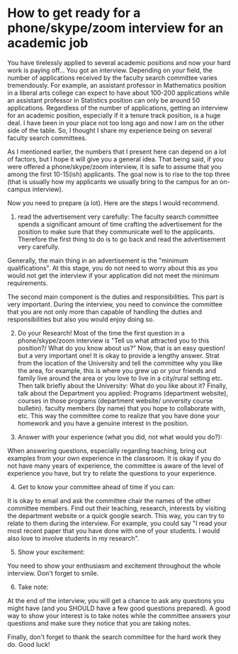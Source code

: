 # How to get ready for a phone/skype/zoom interview for an academic job


You have tirelessly applied to several academic positions and now your hard work is paying off... You got an interview. Depending on your field, the number of applications received by the faculty search committee varies tremendously. For example, an assistant professor in Mathematics position in a liberal arts college can expect to have about 100-200 applications while an assistant professor in Statistics position can only be around 50 applications. Regardless of the number of applications, getting an interview for an academic position, especially if it a tenure track position, is a huge deal. I have been in your place not too long ago and now I am on the other side of the table. So, I thought I share my experience being on several faculty search committees.  


As I mentioned earlier, the numbers that I present here can depend on a lot of factors, but I hope it will give you a general idea. That being said, if you were offered a phone/skype/zoom interview, it is safe to assume that you among the first 10-15(ish) applicants. The goal now is to rise to the top three (that is usually how my applicants we usually bring to the campus for an on-campus interview). 

Now you need to prepare (a lot). Here are the steps I would recommend.

1) read the advertisement very carefully:
The faculty search committee spends a significant amount of time crafting the advertisement for the position to make sure that they communicate well to the applicants. Therefore the first thing to do is to go back and read the advertisement very carefully. 

Generally, the main thing in an advertisement is the "minimum qualifications". At this stage, you do not need to worry about this as you would not get the interview if your application did not meet the minimum requirements. 

The second main component is the duties and responsibilities. This part is very important. During the interview, you need to convince the committee that you are not only more than capable of handling the duties and responsibilities but also you would enjoy doing so.

2) Do your Research!
Most of the time the first question in a phone/skype/zoom interview is "Tell us what attracted you to this position?/ What do you know about us?" Now, that is an easy question! but a very important one! It is okay to provide a lengthy answer. Strat from the location of the University and tell the committee why you like the area, for example, this is where you grew up or your friends and family live around the area or you love to live in a city/rural setting etc. Then talk briefly about the University: What do you like about it?  Finally, talk about the Department you applied: Programs (department website), courses in those programs  (department website/ university course bulletin). faculty members (by name) that you hope to collaborate with, etc. 
This way the committee come to realize that you have done your homework and you have a genuine interest in the position.

3) Answer with your experience (what you did, not what would you do?):

When answering questions, especially regarding teaching, bring out examples from your own experience in the classroom. It is okay if you do not have many years of experience, the committee is aware of the level of experience you have, but try to relate the questions to your experience.

4) Get to know your committee ahead of time if you can:

It is okay to email and ask the committee chair the names of the other committee members. Find out their teaching, research, interests by visiting the department website or a quick google search. This way, you can try to relate to them during the interview. For example, you could say "I read your most recent paper that you have done with one of your students. I would also love to involve students in my research".

5) Show your excitement:

You need to show your enthusiasm and excitement throughout the whole interview. Don't forget to smile.

6) Take note:

At the end of the interview, you will get a chance to ask any questions you might have (and you SHOULD have a few good questions prepared). A good way to show your interest is to take notes while the committee answers your questions and make sure they notice that you are taking notes.

Finally, don't forget to thank the search committee for the hard work they do. Good luck!



